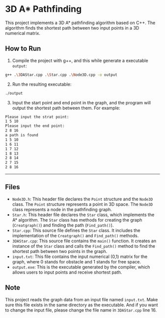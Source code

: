 # 3D A* Pathfinding

This project implements a 3D A* pathfinding algorithm based on C++. 
The algorithm finds the shortest path between two input points in a 3D numerical matrix.


## How to Run

1. Compile the project with g++, and this while generate a executable `output`:

```bash
g++ .\3DAStar.cpp .\Star.cpp .\Node3D.cpp -o output
```

2. Run the resulting executable:

```bash
./output
```

3. Input the start point and end point in the graph, and the program will output the shortest path between them. For example:

```bash
Please input the strat point:
1 5 10
Please input the end point:
2 8 16
a path is found 
1 5 10
1 6 11
1 7 12
1 8 13
2 8 14
2 7 15
2 8 16
```
---

## Files

- `Node3D.h`: This header file declares the `Point` structure and the `Node3D` class. The `Point` structure represents a point in 3D space. The `Node3D` class represents a node in the pathfinding graph.
- `Star.h`: This header file declares the `Star` class, which implements the A* algorithm. The `Star` class has methods for creating the graph (`Creatgraph()`) and finding the path (`Find_path()`).
- `Star.cpp`: This source file defines the `Star` class. It includes the implementation of the `Creatgraph()` and `Find_path()` methods.
- `3DAStar.cpp`: This source file contains the `main()` function. It creates an instance of the `Star` class and calls the `Find_path()` method to find the shortest path between two points in the graph.
- `input.txt`: This file contains the input numerical (0,1) matrix for the graph, where 0 stands for obstacle and 1 stands for free space.
- `output.exe`: This is the executable generated by the compiler, which allows users to input points and receive shortest path.

## Note

This project reads the graph data from an input file named `input.txt`. Make sure this file exists in the same directory as the executable. And if you want to change the input file, please change the file name in `3DAStar.cpp` line 16.
